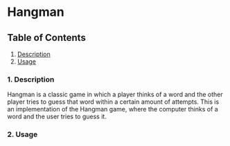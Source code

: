 # Hangman

## Table of Contents
1. [Description](#description) 
2. [Usage](#usage)

### 1. Description
Hangman is a classic game in which a player thinks of a word and the other player tries to guess that word within a certain amount of attempts. This is an implementation of the Hangman game, where the computer thinks of a word and the user tries to guess it. 

### 2. Usage



